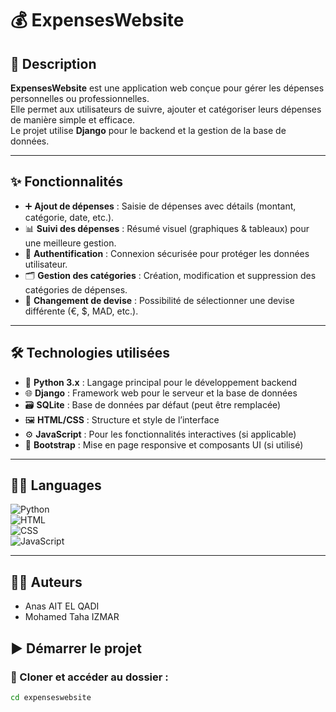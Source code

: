 # 💰 ExpensesWebsite

## 📄 Description  
**ExpensesWebsite** est une application web conçue pour gérer les dépenses personnelles ou professionnelles.  
Elle permet aux utilisateurs de suivre, ajouter et catégoriser leurs dépenses de manière simple et efficace.  
Le projet utilise **Django** pour le backend et la gestion de la base de données.

---

## ✨ Fonctionnalités  
- ➕ **Ajout de dépenses** : Saisie de dépenses avec détails (montant, catégorie, date, etc.).  
- 📊 **Suivi des dépenses** : Résumé visuel (graphiques & tableaux) pour une meilleure gestion.  
- 🔐 **Authentification** : Connexion sécurisée pour protéger les données utilisateur.  
- 🗂️ **Gestion des catégories** : Création, modification et suppression des catégories de dépenses.  
- 💱 **Changement de devise** : Possibilité de sélectionner une devise différente (€, $, MAD, etc.).

---

## 🛠️ Technologies utilisées

- 🐍 **Python 3.x** : Langage principal pour le développement backend  
- 🌐 **Django** : Framework web pour le serveur et la base de données  
- 🗃️ **SQLite** : Base de données par défaut (peut être remplacée)  
- 🖼️ **HTML/CSS** : Structure et style de l’interface  
- ⚙️ **JavaScript** : Pour les fonctionnalités interactives (si applicable)  
- 🎨 **Bootstrap** : Mise en page responsive et composants UI (si utilisé)

---

## 🧑‍💻 Languages

![Python](https://img.shields.io/badge/Languages-Python-blue)  
![HTML](https://img.shields.io/badge/Languages-HTML-orange)  
![CSS](https://img.shields.io/badge/Languages-CSS-green)  
![JavaScript](https://img.shields.io/badge/Languages-JavaScript-yellow)

---

## 👨‍💻 Auteurs

- Anas AIT EL QADI 
- Mohamed Taha IZMAR

## ▶️ Démarrer le projet

### 📁 Cloner et accéder au dossier :
```bash
cd expenseswebsite

